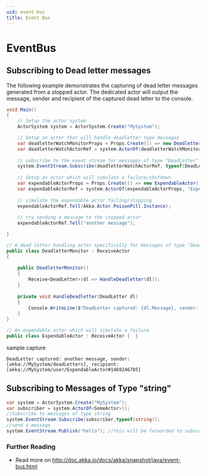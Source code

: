 ```yaml
---
uid: event-bus
title: Event Bus
---
```

# EventBus

## Subscribing to Dead letter messages

The following example demonstrates the capturing of dead letter messages generated from a stopped actor.  The dedicated actor will output the message, sender and recipient of the captured dead letter to the console.

```csharp
void Main()
{
    // Setup the actor system
    ActorSystem system = ActorSystem.Create("MySystem");

    // Setup an actor that will handle deadletter type messages
    var deadletterWatchMonitorProps = Props.Create(() => new DeadletterMonitor());
    var deadletterWatchActorRef = system.ActorOf(deadletterWatchMonitorProps, "DeadLetterMonitoringActor");
    
    // subscribe to the event stream for messages of type "DeadLetter"
    system.EventStream.Subscribe(deadletterWatchActorRef, typeof(DeadLetter));    
    
    // Setup an actor which will simulate a failure/shutdown
    var expendableActorProps = Props.Create(() => new ExpendableActor());
    var expendableActorRef = system.ActorOf(expendableActorProps, "ExpendableActor");
    
    // simulate the expendable actor failing/stopping
    expendableActorRef.Tell(Akka.Actor.PoisonPill.Instance);
    
    // try sending a message to the stopped actor
    expendableActorRef.Tell("another message");

}

// A dead letter handling actor specifically for messages of type "DeadLetter"
public class DeadletterMonitor : ReceiveActor
{
    
    public DeadletterMonitor()
    {
        Receive<DeadLetter>(dl => HandleDeadletter(dl));
    }
    
    private void HandleDeadletter(DeadLetter dl)
    {
        Console.WriteLine($"DeadLetter captured: {dl.Message}, sender: {dl.Sender}, recipient: {dl.Recipient}");
    }
}

// An expendable actor which will simulate a failure
public class ExpendableActor : ReceiveActor {  }
```

sample capture

```string
DeadLetter captured: another message, sender: [akka://MySystem/deadLetters], recipient: [akka://MySystem/user/ExpendableActor#1469246785]
```

## Subscribing to Messages of Type "string"

```csharp
var system = ActorSystem.Create("MySystem");
var subscriber = system.ActorOf<SomeActor>();
//Subscribe to messages of type string
system.EventStream.Subscribe(subscriber,typeof(string));
//send a message
system.EventStream.Publish("hello"); //this will be forwarded to subscriber
```

### Further Reading

* Read more on <http://doc.akka.io/docs/akka/snapshot/java/event-bus.html>
